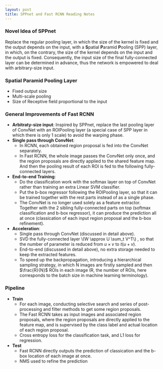 ```yaml
---
layout: post
title: SPPnet and Fast RCNN Reading Notes
---
```


### Novel Idea of SPPnet
Replace the regular pooling layer, in which the size of the kernel is fixed and the output depends on the input, with a **S**patial **P**aramid **P**ooling (SPP) layer, in which, on the contrary, the size of the kernel depends on the input and the output is fixed. Consequently, the input size of the final fully-connected layer can be determined in advance, thus the network is empowered to deal with arbitrary-size input.
### Spatial Paramid Pooling Layer
+ Fixed output size
+ Multi-scale pooling
+ Size of Receptive field proportional to the input

### General Improvements of Fast RCNN
+ **Arbitraty-size input**:
  Inspired by SPPnet, replace the last pooling layer of ConvNet with an ROIPooling layer (a special case of SPP layer in which there is only 1 scale) to avoid the warping phase.
+ **Single pass through ConvNet**:
  + In RCNN, each obtained region proposal is fed into the ConvNet separately.
  + In Fast RCNN, the whole image passes the ConvNet only once, and the region proposals are directly applied to the shared feature map. And then the pooling result of each ROI is fed to the following fully-connected layers.
+ **End-to-end Training**:
  + Do the classification work with the softmax layer on top of ConvNet rather than training an extra Linear SVM classifier.
  + Put the b-box regressor following the ROIPooling layer, so that it can be trained together with the rest parts instead of as a single phase.
  + The ConvNet is no longer used solely as a feature extractor. Together with the 2 sibling fully-connected parts on top (softmax classification and b-box regressor), it can produce the prediction all at once (classication of each input region proposal and the b-box refinement).
+ **Acceleration**:
  + Single pass through ConvNet (discussed in detail above).
  + SVD the fully-connected layer \\(W \approx U \sum_t V^T\\) , so that the number of parameter is reduced from $u\times v$ to $t(u+v)$.
  + End-to-end (discussed in detail above), no extra storage needed to keep the extracted features.
  + To speed up the backpropagation, introducing a hierarchical sampling strategy, in which N images are firstly sampled and then $\frac{R}{N}$ ROIs in each image (R, the number of ROIs, here corresponds to the batch size in machine learning terminology).

### Pipeline
+ **Train**
  + For each image, conducting selective search and series of post-processing and filter methods to get some region proposals.
  + The Fast RCNN takes as input images and associated region proposals, where the region proposals are directly applied to the feature map, and is supervised by the class label and actual location of each region proposal.
  + Cross entropy loss for the classification task, and L1 loss for regression.
+ **Test**
  + Fast RCNN directly outputs the prediction of classication and the b-box location of each image at once.
  + NMS used to refine the prediction
